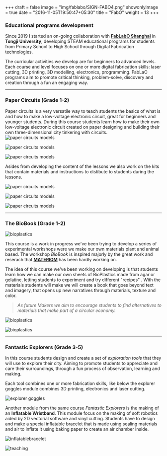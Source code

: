 +++
draft = false
image = "img/fablabo/SIGN-FABO4.png"
showonlyimage = true
date = "2016-11-05T19:50:47+05:30"
title = "FabO"
weight = 13
+++


### Educational programs development 

<!--more-->

Since 2019 I started an on-going collaboration with **[FabLabO Shanghai](https://fablabo.com/)** in **Tongji University**, developing STEAM educational programs for students from Primary School to High School through Digital Fabrication technologies.

The curricular activities we develop are for beginners to advanced levels. Each course and level focuses on one or more digital fabrication skills: laser cutting, 3D printing, 3D modelling, electronics, programming.
FabLaO programs aim to promote critical thinking, problem-solve, discovery and creation through a fun an engaging way. 

___

### Paper Circuits (Grade 1-2)

Paper circuits is a very versatile way to teach students the basics of what is and how to make a low-voltage electronic circuit, great for beginners and younger students. During this course students learn how to make their own low-voltage electronic circuit created on paper designing and building their own three-dimensional city tinkering with circuits.  
![paper circuits models](/img/fablabo/switch-on-off-V2.gif)

![paper circuits models](/img/fablabo/paper-circuits-1.jpg)

![paper circuits models](/img/fablabo/paper-circuits-2.jpg)

Asides from developing the content of the lessons we also work on the kits that contain materials and instructions to distibute to students during the lessons.

![paper circuits models](/img/fablabo/paper-circuits-3.jpg)

![paper circuits models](/img/fablabo/paper-circuits-4.jpg)
    
![paper circuits models](/img/fablabo/graphics-info2.png)
___

### The BioBook (Grade 1-2)

![bioplastics](/img/fablabo/bio-plastics-1.jpg)

This course is a work in progress we've been trying to develop a series of experimental workshops were we make our own materials plant and animal based. 
The workshop *BioBook* is inspired majorly by the great work and reserach that **[MATERIOM](https://materiom.org/)** has been hardly working on. 

The idea of this course we've been working on developing is that students learn how we can make our own sheets of BioPlastics made from agar or gelatine, letting students to experiment and try different "recipes" . With the materials students will make we will create a book that goes beyond text and imagery, that opens up new narratives through materials, texture and color.

>*As future Makers we aim to encourage students to find alternatives to materials that make part of a circular economy.*

![bioplastics](/img/fablabo/2019-steam-symposium2.jpg)

![bioplastics](/img/fablabo/2019-steam-symposium.jpg)
___

### Fantastic Explorers (Grade 3-5)

In this course students design and create a set of *exploration tools* that they will use to explore their city. Aiming to promote students to appreciate and care their surroundings, through a fun process of observation, learning and making.

Each tool combines one or more fabrication skills, like below the explorer goggles module combines 3D printing, electronics and laser cutting.

![explorer goggles](/img/fablabo/exploration-goggles.jpg)

Another module from the same course *Fantastic Explorers* is the making of an **Inflatable Wristband**. This module focus on the making of soft robotics aided by 2D vectorial software and vinyl cutting.
Students have to design and make a special inflatable bracelet that is made using sealing materials and air to inflate it using baking paper to create an air chamber inside.

![inflatablebracelet](/img/fablabo/inflatable-device.jpg)

![teaching](/img/fablabo/201908-lucky-cat6.jpg)